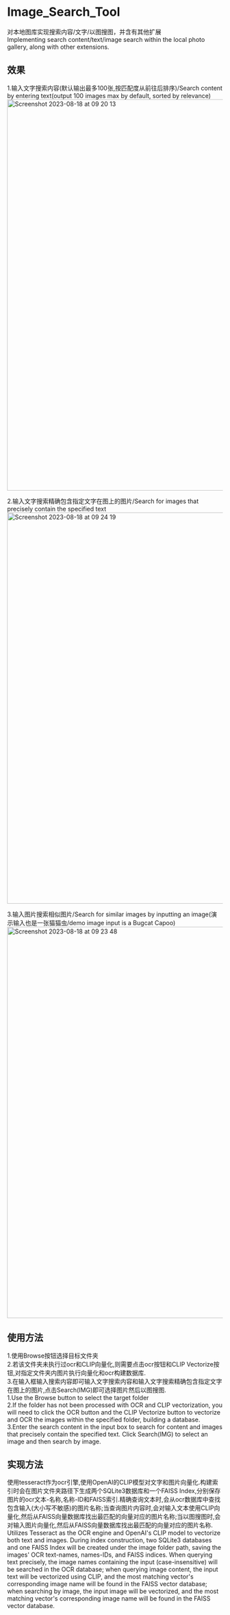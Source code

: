 # Image_Search_Tool
对本地图库实现搜索内容/文字/以图搜图，并含有其他扩展<br>
Implementing search content/text/image search within the local photo gallery, along with other extensions.

## 效果
1.输入文字搜索内容(默认输出最多100张,按匹配度从前往后排序)/Search content by entering text(output 100 images max by default, sorted by relevance)<br><img width="912" alt="Screenshot 2023-08-18 at 09 20 13" src="https://github.com/sszzz830/Image_Search_Tool/assets/32834442/e7c9358e-5f7d-4d64-b5e8-472e5d73dc48"><br>

2.输入文字搜索精确包含指定文字在图上的图片/Search for images that precisely contain the specified text<br><img width="912" alt="Screenshot 2023-08-18 at 09 24 19" src="https://github.com/sszzz830/Image_Search_Tool/assets/32834442/53d506a8-bdea-4f9f-a991-6a9c8b7405c5"><br>

3.输入图片搜索相似图片/Search for similar images by inputting an image(演示输入也是一张猫猫虫/demo image input is a Bugcat Capoo)<br><img width="912" alt="Screenshot 2023-08-18 at 09 23 48" src="https://github.com/sszzz830/Image_Search_Tool/assets/32834442/65640d33-de18-4b8b-a998-c95ccc8b0d37">

## 使用方法
1.使用Browse按钮选择目标文件夹<br>
2.若该文件夹未执行过ocr和CLIP向量化,则需要点击ocr按钮和CLIP Vectorize按钮,对指定文件夹内图片执行向量化和ocr构建数据库.<br>
3.在输入框输入搜索内容即可输入文字搜索内容和输入文字搜索精确包含指定文字在图上的图片,点击Search(IMG)即可选择图片然后以图搜图.<br>
1.Use the Browse button to select the target folder<br>
2.If the folder has not been processed with OCR and CLIP vectorization, you will need to click the OCR button and the CLIP Vectorize button to vectorize and OCR the images within the specified folder, building a database.<br>
3.Enter the search content in the input box to search for content and images that precisely contain the specified text. Click Search(IMG) to select an image and then search by image.<br>

## 实现方法
使用tesseract作为ocr引擎,使用OpenAI的CLIP模型对文字和图片向量化.构建索引时会在图片文件夹路径下生成两个SQLite3数据库和一个FAISS Index,分别保存图片的ocr文本-名称,名称-ID和FAISS索引.精确查询文本时,会从ocr数据库中查找包含输入(大小写不敏感)的图片名称;当查询图片内容时,会对输入文本使用CLIP向量化,然后从FAISS向量数据库找出最匹配的向量对应的图片名称;当以图搜图时,会对输入图片向量化,然后从FAISS向量数据库找出最匹配的向量对应的图片名称.<br>
Utilizes Tesseract as the OCR engine and OpenAI's CLIP model to vectorize both text and images. During index construction, two SQLite3 databases and one FAISS Index will be created under the image folder path, saving the images' OCR text-names, names-IDs, and FAISS indices. When querying text precisely, the image names containing the input (case-insensitive) will be searched in the OCR database; when querying image content, the input text will be vectorized using CLIP, and the most matching vector's corresponding image name will be found in the FAISS vector database; when searching by image, the input image will be vectorized, and the most matching vector's corresponding image name will be found in the FAISS vector database.<br>
